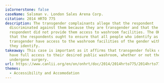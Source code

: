 ```yaml
---
isCornerstone: false
caseName: Salsman v. London Sales Arena Corp.
citation: 2014 HRTO 775
description: The transgender complainants allege that the respondent
  discriminated against them because they are transgender and that the
  respondent did not provide them access to washroom facilities. The OHRT held
  that the respondents ought to ensure that all people who identify as
  transgender have access to the washroom facilities of the gender with which
  they identify.
takeaway: This case is important as it affirms that transgender folks ought to
  have full access to their desired public washroom, whether or not they have
  undergone surgery.
url: https://www.canlii.org/en/on/onhrt/doc/2014/2014hrto775/2014hrto775.html?resultIndex=1
themes:
  - Accessibility and Accomodation
---
```

